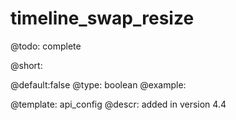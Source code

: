 timeline_swap_resize
=============

@todo:
	complete


@short:
	
@default:false
@type: boolean
@example:


@template:	api_config
@descr:
added in version 4.4

